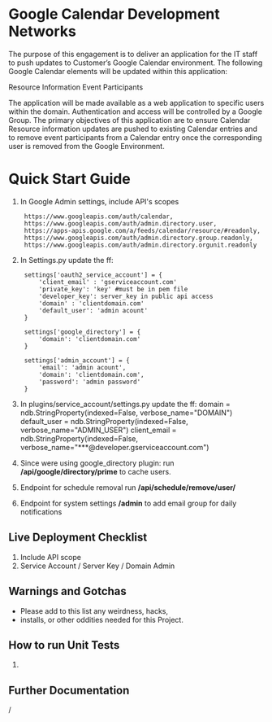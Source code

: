 Google Calendar Development Networks
===========================================

The purpose of this engagement is to deliver an application for the IT staff to push updates to Customer’s Google Calendar environment. The following Google Calendar elements will be updated within this application:

Resource Information
Event Participants

The application will be made available as a web application to specific users within the domain. Authentication and access will be controlled by a Google Group. The primary objectives of this application are to ensure Calendar Resource information updates are pushed to existing Calendar entries and to remove event participants from a Calendar entry once the corresponding user is removed from the Google Environment.

Quick Start Guide
=================

1. In Google Admin settings, include API's scopes

        https://www.googleapis.com/auth/calendar,
        https://www.googleapis.com/auth/admin.directory.user,
        https://apps-apis.google.com/a/feeds/calendar/resource/#readonly,
        https://www.googleapis.com/auth/admin.directory.group.readonly,
        https://www.googleapis.com/auth/admin.directory.orgunit.readonly


2. In Settings.py update the ff:

        settings['oauth2_service_account'] = {
            'client_email' : 'gserviceaccount.com'
            'private_key': 'key' #must be in pem file
            'developer_key': server_key in public api access
            'domain' : 'clientdomain.com'
            'default_user': 'admin acount'
        }

        settings['google_directory'] = {
            'domain': 'clientdomain.com'
        }

        settings['admin_account'] = {
            'email': 'admin acount',
            'domain': 'clientdomain.com',
            'password': 'admin password'
        }

3. In plugins/service_account/settings.py update the ff:
        domain = ndb.StringProperty(indexed=False, verbose_name="DOMAIN")
        default_user = ndb.StringProperty(indexed=False, verbose_name="ADMIN_USER")
        client_email = ndb.StringProperty(indexed=False, verbose_name="***@developer.gserviceaccount.com")

4. Since were using google_directory plugin: run **/api/google/directory/prime** to cache users.

5. Endpoint for schedule removal run **/api/schedule/remove/user/<email>**

6. Endpoint for system settings **/admin** to add email group for daily notifications


Live Deployment Checklist
-------------------------

 1. Include API scope
 2. Service Account / Server Key / Domain Admin


Warnings and Gotchas
---------------------------
 * Please add to this list any weirdness, hacks,
 * installs, or other oddities needed for this Project.


How to run Unit Tests
-----------------------
1.


Further Documentation
----------------------
/
